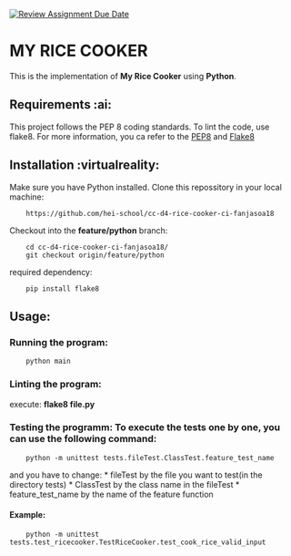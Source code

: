 [![Review Assignment Due Date](https://classroom.github.com/assets/deadline-readme-button-24ddc0f5d75046c5622901739e7c5dd533143b0c8e959d652212380cedb1ea36.svg)](https://classroom.github.com/a/__xb4cFP)

# MY RICE COOKER

This is the implementation of __My Rice Cooker__ using __Python__.

## Requirements :ai:

This project follows the PEP 8 coding standards. To lint the code, use flake8.
For more information, you ca refer to the [PEP8](https://peps.python.org/pep-0008/) and [Flake8](https://flake8.pycqa.org/)

## Installation :virtualreality:

Make sure you have Python installed.
Clone this repossitory in your local machine:
```shell
    https://github.com/hei-school/cc-d4-rice-cooker-ci-fanjasoa18
```

Checkout into the __feature/python__ branch:
```shell
    cd cc-d4-rice-cooker-ci-fanjasoa18/
    git checkout origin/feature/python
```

required dependency:
```shell
    pip install flake8
```
## Usage:

### Running the program:
```shell
    python main
```

### Linting the program:
execute: __flake8 file.py__

### Testing the programm: To execute the tests one by one, you can use the following command:
```shell
    python -m unittest tests.fileTest.ClassTest.feature_test_name
```
and you have to change:
	* fileTest by the file you want to test(in the directory tests)
	* ClassTest by the class name in the fileTest
	* feature_test_name by the name of the feature function
#### Example: 
```shell
    python -m unittest tests.test_ricecooker.TestRiceCooker.test_cook_rice_valid_input
```
